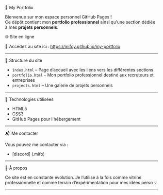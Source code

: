  🎨 My Portfolio

Bienvenue sur mon espace personnel GitHub Pages !  
Ce dépôt contient mon **portfolio professionnel** ainsi qu'une section dédiée à mes **projets personnels**.

 🌐 Site en ligne

🔗 Accédez au site ici : <a href="https://mifoy.github.io/my-portfolio" target="_blank">https://mifoy.github.io/my-portfolio</a>


---

 📁 Structure du site

- `index.html` – Page d’accueil avec les liens vers les différentes sections
- `portfolio.html` – Mon portfolio professionnel destiné aux recruteurs et entreprises
- `projects.html` – Une galerie de projets personnels

---

 🚀 Technologies utilisées

- HTML5
- CSS3 
- GitHub Pages pour l'hébergement

---

 📬 Me contacter

Vous pouvez me contacter via :
- [discord] (.mifo)

---

 📌 À propos

Ce site est en constante évolution. Je l’utilise à la fois comme vitrine professionnelle et comme terrain d’expérimentation pour mes idées perso 💡

---

 
